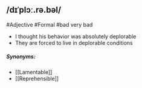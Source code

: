 ## /dɪˈplɔː.rə.bəl/
#Adjective #Formal
#bad
very bad

- I thought his behavior was absolutely deplorable
- They are forced to live in deplorable conditions

##### Synonyms:
- [[Lamentable]]
- [[Reprehensible]]
